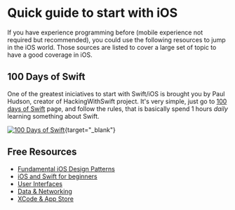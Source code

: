 # Quick guide to start with iOS
If you have experience programming before (mobile experience not required but recommended), you could use the following
resources to jump in the iOS world. Those sources are listed to cover a large set of topic to have a good coverage in iOS.

## 100 Days of Swift
One of the greatest iniciatives to start with Swift/iOS is brought you by Paul Hudson, creator of HackingWithSwift project. It's very simple, just go to [100 days of Swift](https://www.hackingwithswift.com/100) page, and follow the rules, that is basically spend 1 hours *daily* learning something about Swift. 

[![100 Days of Swift](https://github.com/pitt500/how-to-become-an-ios-developer/blob/master/100DaysSwift.png)](https://www.hackingwithswift.com/100 "100 days of Swift"){target="_blank"}

## Free Resources

* [Fundamental iOS Design Patterns](https://www.raywenderlich.com/1941154-fundamental-ios-design-patterns)
* [iOS and Swift for beginners](https://www.raywenderlich.com/ios/paths/learn)
* [User Interfaces](https://www.raywenderlich.com/ios/paths/iosuserinterface)
* [Data & Networking](https://www.raywenderlich.com/ios/paths/iosdatanetworking)
* [XCode & App Store](https://www.raywenderlich.com/ios/paths/iostools)
